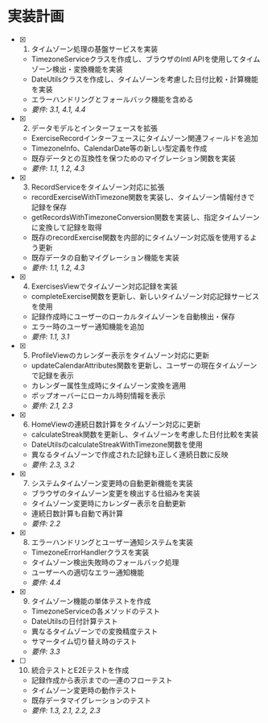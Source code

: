 # 実装計画

- [x] 1. タイムゾーン処理の基盤サービスを実装

  - TimezoneServiceクラスを作成し、ブラウザのIntl APIを使用してタイムゾーン検出・変換機能を実装
  - DateUtilsクラスを作成し、タイムゾーンを考慮した日付比較・計算機能を実装
  - エラーハンドリングとフォールバック機能を含める
  - _要件: 3.1, 4.1, 4.4_

- [x] 2. データモデルとインターフェースを拡張

  - ExerciseRecordインターフェースにタイムゾーン関連フィールドを追加
  - TimezoneInfo、CalendarDate等の新しい型定義を作成
  - 既存データとの互換性を保つためのマイグレーション関数を実装
  - _要件: 1.1, 1.2, 4.3_

- [x] 3. RecordServiceをタイムゾーン対応に拡張

  - recordExerciseWithTimezone関数を実装し、タイムゾーン情報付きで記録を保存
  - getRecordsWithTimezoneConversion関数を実装し、指定タイムゾーンに変換して記録を取得
  - 既存のrecordExercise関数を内部的にタイムゾーン対応版を使用するよう更新
  - 既存データの自動マイグレーション機能を実装
  - _要件: 1.1, 1.2, 4.3_

- [x] 4. ExercisesViewでタイムゾーン対応記録を実装

  - completeExercise関数を更新し、新しいタイムゾーン対応記録サービスを使用
  - 記録作成時にユーザーのローカルタイムゾーンを自動検出・保存
  - エラー時のユーザー通知機能を追加
  - _要件: 1.1, 3.1_

- [x] 5. ProfileViewのカレンダー表示をタイムゾーン対応に更新

  - updateCalendarAttributes関数を更新し、ユーザーの現在タイムゾーンで記録を表示
  - カレンダー属性生成時にタイムゾーン変換を適用
  - ポップオーバーにローカル時刻情報を表示
  - _要件: 2.1, 2.3_

- [x] 6. HomeViewの連続日数計算をタイムゾーン対応に更新

  - calculateStreak関数を更新し、タイムゾーンを考慮した日付比較を実装
  - DateUtilsのcalculateStreakWithTimezone関数を使用
  - 異なるタイムゾーンで作成された記録も正しく連続日数に反映
  - _要件: 2.3, 3.2_

- [x] 7. システムタイムゾーン変更時の自動更新機能を実装

  - ブラウザのタイムゾーン変更を検出する仕組みを実装
  - タイムゾーン変更時にカレンダー表示を自動更新
  - 連続日数計算も自動で再計算
  - _要件: 2.2_

- [x] 8. エラーハンドリングとユーザー通知システムを実装

  - TimezoneErrorHandlerクラスを実装
  - タイムゾーン検出失敗時のフォールバック処理
  - ユーザーへの適切なエラー通知機能
  - _要件: 4.4_

- [x] 9. タイムゾーン機能の単体テストを作成


  - TimezoneServiceの各メソッドのテスト
  - DateUtilsの日付計算テスト
  - 異なるタイムゾーンでの変換精度テスト
  - サマータイム切り替え時のテスト
  - _要件: 3.3_

- [ ] 10. 統合テストとE2Eテストを作成
  - 記録作成から表示までの一連のフローテスト
  - タイムゾーン変更時の動作テスト
  - 既存データマイグレーションのテスト
  - _要件: 1.3, 2.1, 2.2, 2.3_
